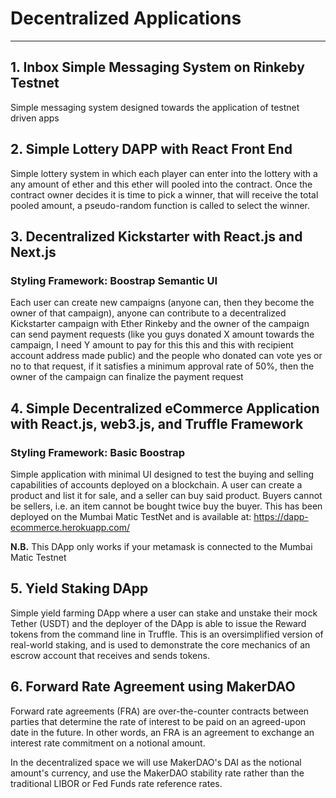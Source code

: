 # Decentralized Applications

-----------------------


## 1. Inbox Simple Messaging System on Rinkeby Testnet

Simple messaging system designed towards the application of testnet driven apps

## 2. Simple Lottery DAPP with React Front End

Simple lottery system in which each player can enter into the lottery with a any amount of ether and this ether will pooled into the contract. Once the contract owner decides it is time to pick a winner, that will receive the total pooled amount, a pseudo-random function is called to select the winner.

## 3. Decentralized Kickstarter with React.js and Next.js

### Styling Framework: Boostrap Semantic UI

Each user can create new campaigns (anyone can, then they become the owner of that campaign), anyone can contribute to a decentralized Kickstarter campaign with Ether Rinkeby and the owner of the campaign can send payment requests (like you guys donated X amount towards the campaign, I need Y amount to pay for this this and this with recipient account address made public) and the people who donated can vote yes or no to that request, if it satisfies a minimum approval rate of 50%, then the owner of the campaign can finalize the payment request

## 4. Simple Decentralized eCommerce Application with React.js, web3.js, and Truffle Framework

### Styling Framework: Basic Boostrap

Simple application with minimal UI designed to test the buying and selling capabilities of accounts deployed on a blockchain. A user can create a product and list it for sale, and a seller can buy said product. Buyers cannot be sellers, i.e. an item cannot be bought twice buy the buyer. This has been deployed on the Mumbai Matic TestNet and is available at: https://dapp-ecommerce.herokuapp.com/

**N.B.** This DApp only works if your metamask is connected to the Mumbai Matic Testnet

## 5. Yield Staking DApp

Simple yield farming DApp where a user can stake and unstake their mock Tether (USDT) and the deployer of the DApp is able to issue the Reward tokens from the command line in Truffle. This is an oversimplified version of real-world staking, and is used to demonstrate the core mechanics of an escrow account that receives and sends tokens.

## 6. Forward Rate Agreement using MakerDAO

Forward rate agreements (FRA) are over-the-counter contracts between parties that determine the rate of interest to be paid on an agreed-upon date in the future. In other words, an FRA is an agreement to exchange an interest rate commitment on a notional amount.

In the decentralized space we will use MakerDAO's DAI as the notional amount's currency, and use the MakerDAO stability rate rather than the traditional LIBOR or Fed Funds rate reference rates.
